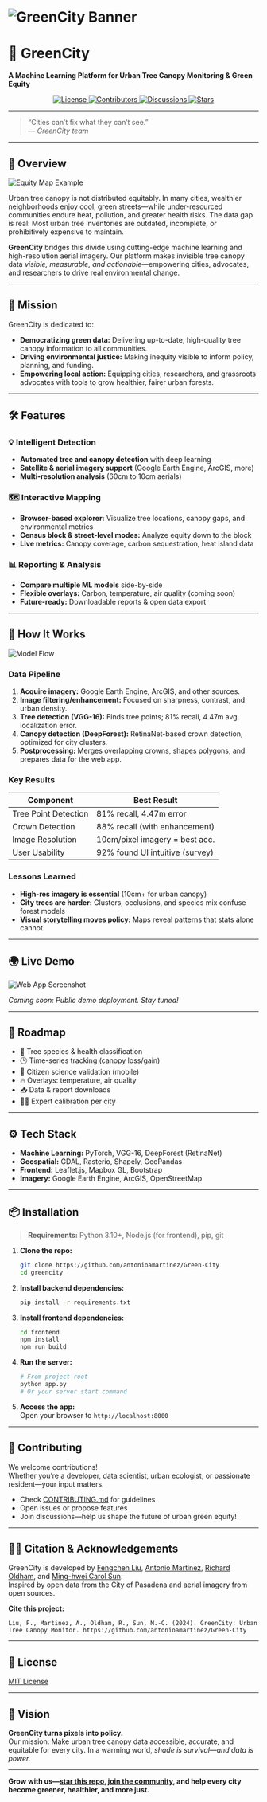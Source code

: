 # ![GreenCity Banner](https://github.com/user-attachments/assets/00728c5a-488f-46a6-98c2-6c11044e4baf)

# 🌳 GreenCity

**A Machine Learning Platform for Urban Tree Canopy Monitoring & Green Equity**

<p align="center">
  <a href="LICENSE">
    <img src="https://img.shields.io/badge/license-MIT-brightgreen.svg?style=flat-square" alt="License">
  </a>
  <a href="https://github.com/antonioamartinez/Green-City/graphs/contributors">
    <img src="https://img.shields.io/github/contributors/antonioamartinez/Green-City?style=flat-square&color=blueviolet" alt="Contributors">
  </a>
  <a href="https://github.com/antonioamartinez/Green-City/discussions">
  <img src="https://img.shields.io/badge/chat-on%20discussions-ff69b4?style=flat-square" alt="Discussions">
</a>
<a href="https://github.com/antonioamartinez/Green-City/stargazers">
  <img src="https://img.shields.io/github/stars/antonioamartinez/Green-City?style=flat-square&color=yellow" alt="Stars">
</a>
</p>

---

> “Cities can’t fix what they can’t see.”  
> — *GreenCity team*

---

## 🚀 Overview

![Equity Map Example](https://github.com/user-attachments/assets/e59be6cb-7cda-467e-8ad0-42f4568558f7)

Urban tree canopy is not distributed equitably. In many cities, wealthier neighborhoods enjoy cool, green streets—while under-resourced communities endure heat, pollution, and greater health risks. The data gap is real: Most urban tree inventories are outdated, incomplete, or prohibitively expensive to maintain.

**GreenCity** bridges this divide using cutting-edge machine learning and high-resolution aerial imagery. Our platform makes invisible tree canopy data *visible, measurable, and actionable*—empowering cities, advocates, and researchers to drive real environmental change.

---

## 🌱 Mission

GreenCity is dedicated to:

- **Democratizing green data:** Delivering up-to-date, high-quality tree canopy information to all communities.
- **Driving environmental justice:** Making inequity visible to inform policy, planning, and funding.
- **Empowering local action:** Equipping cities, researchers, and grassroots advocates with tools to grow healthier, fairer urban forests.

---

## 🛠️ Features

### 💡 Intelligent Detection

- **Automated tree and canopy detection** with deep learning
- **Satellite & aerial imagery support** (Google Earth Engine, ArcGIS, more)
- **Multi-resolution analysis** (60cm to 10cm aerials)

### 🗺️ Interactive Mapping

- **Browser-based explorer:** Visualize tree locations, canopy gaps, and environmental metrics
- **Census block & street-level modes:** Analyze equity down to the block
- **Live metrics:** Canopy coverage, carbon sequestration, heat island data

### 📊 Reporting & Analysis

- **Compare multiple ML models** side-by-side
- **Flexible overlays:** Carbon, temperature, air quality (coming soon)
- **Future-ready:** Downloadable reports & open data export

---

## 🔬 How It Works

![Model Flow](images/model-flow.png)

### Data Pipeline

1. **Acquire imagery:** Google Earth Engine, ArcGIS, and other sources.
2. **Image filtering/enhancement:** Focused on sharpness, contrast, and urban density.
3. **Tree detection (VGG-16):** Finds tree points; 81% recall, 4.47m avg. localization error.
4. **Canopy detection (DeepForest):** RetinaNet-based crown detection, optimized for city clusters.
5. **Postprocessing:** Merges overlapping crowns, shapes polygons, and prepares data for the web app.

### Key Results

| Component             | Best Result                     |
|-----------------------|---------------------------------|
| Tree Point Detection  | 81% recall, 4.47m error         |
| Crown Detection       | 88% recall (with enhancement)   |
| Image Resolution      | 10cm/pixel imagery = best acc.  |
| User Usability        | 92% found UI intuitive (survey) |

### Lessons Learned

- **High-res imagery is essential** (10cm+ for urban canopy)
- **City trees are harder:** Clusters, occlusions, and species mix confuse forest models
- **Visual storytelling moves policy:** Maps reveal patterns that stats alone cannot

---

## 🌍 Live Demo

![Web App Screenshot](images/webapp-screenshot.png)

*Coming soon: Public demo deployment. Stay tuned!*

---

## 🔮 Roadmap

- 🌲 Tree species & health classification
- 🕒 Time-series tracking (canopy loss/gain)
- 📱 Citizen science validation (mobile)
- 🔥 Overlays: temperature, air quality
- 📥 Data & report downloads
- 🧑‍🔬 Expert calibration per city

---

## ⚙️ Tech Stack

- **Machine Learning:** PyTorch, VGG-16, DeepForest (RetinaNet)
- **Geospatial:** GDAL, Rasterio, Shapely, GeoPandas
- **Frontend:** Leaflet.js, Mapbox GL, Bootstrap
- **Imagery:** Google Earth Engine, ArcGIS, OpenStreetMap

---

## 📦 Installation

> **Requirements:** Python 3.10+, Node.js (for frontend), pip, git

1. **Clone the repo:**
   ```bash
   git clone https://github.com/antonioamartinez/Green-City
   cd greencity
   ```

2. **Install backend dependencies:**
   ```bash
   pip install -r requirements.txt
   ```

3. **Install frontend dependencies:**
   ```bash
   cd frontend
   npm install
   npm run build
   ```

4. **Run the server:**
   ```bash
   # From project root
   python app.py
   # Or your server start command
   ```

5. **Access the app:**  
   Open your browser to `http://localhost:8000`

---

## 🤝 Contributing

We welcome contributions!  
Whether you’re a developer, data scientist, urban ecologist, or passionate resident—your input matters.

- Check [CONTRIBUTING.md](CONTRIBUTING.md) for guidelines
- Open issues or propose features
- Join discussions—help us shape the future of urban green equity!

---

## 👩‍🔬 Citation & Acknowledgements

GreenCity is developed by [Fengchen Liu](#), [Antonio Martinez](#), [Richard Oldham](#), and [Ming-hwei Carol Sun](#).  
Inspired by open data from the City of Pasadena and aerial imagery from open sources.

**Cite this project:**
```
Liu, F., Martinez, A., Oldham, R., Sun, M.-C. (2024). GreenCity: Urban Tree Canopy Monitor. https://github.com/antonioamartinez/Green-City
```

---

## 📄 License

[MIT License](LICENSE)

---

## 🌟 Vision

**GreenCity turns pixels into policy.**  
Our mission: Make urban tree canopy data accessible, accurate, and equitable for every city. In a warming world, *shade is survival—and data is power.*

---

**Grow with us—[star this repo](../../stargazers), [join the community](../../discussions), and help every city become greener, healthier, and more just.**
